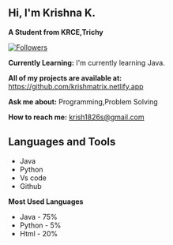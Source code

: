 ##  Hi, I'm Krishna K.

**A Student from KRCE,Trichy**

[![Followers](https://img.shields.io/github/followers/krishna18062005?style=social)](https://github.com/[your-username])


**Currently Learning:** I'm currently learning Java.

**All of my projects are available at:** https://github.com/krishmatrix.netlify.app

**Ask me about:** Programming,Problem Solving

**How to reach me:** krish1826s@gmail.com




## Languages and Tools

* Java
* Python
* Vs code
* Github

**Most Used Languages**


* Java - 75%
* Python - 5%
* Html - 20%



<!---
Krishna18062005/Krishna18062005 is a ✨ special ✨ repository because its `README.md` (this file) appears on your GitHub profile.
You can click the Preview link to take a look at your changes.
--->
